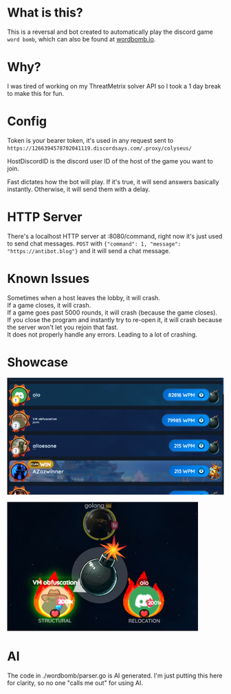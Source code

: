 # What is this?
This is a reversal and bot created to automatically play the discord game `word bomb`, which can also be found at [wordbomb.io](https://wordbomb.io).

# Why?
I was tired of working on my ThreatMetrix solver API so I took a 1 day break to make this for fun.

# Config
Token is your bearer token, it's used in any request sent to `https://1266394578702041119.discordsays.com/.proxy/colyseus/`

HostDiscordID is the discord user ID of the host of the game you want to join.

Fast dictates how the bot will play. If it's true, it will send answers basically instantly. Otherwise, it will send them with a delay.

# HTTP Server
There's a localhost HTTP server at :8080/command, right now it's just used to send chat messages. `POST` with `{"command": 1, "message": "https://antibot.blog"}` and it will send a chat message.

# Known Issues
Sometimes when a host leaves the lobby, it will crash. <br>
If a game closes, it will crash. <br>
If a game goes past 5000 rounds, it will crash (because the game closes). <br>
If you close the program and instantly try to re-open it, it will crash because the server won't let you rejoin that fast. <br>
It does not properly handle any errors. Leading to a lot of crashing.<br>

# Showcase
![WPM leaderboard spot](images/WPM.png)

![streak of 2000](images/2000.png)

# AI
The code in ./wordbomb/parser.go is AI generated. I'm just putting this here for clarity, so no one "calls me out" for using AI.
